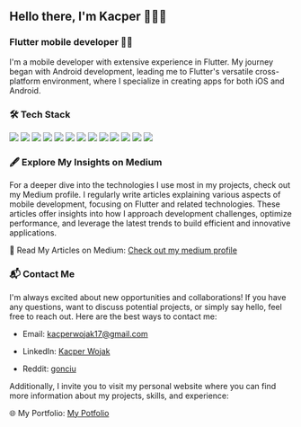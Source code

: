 ## Hello there, I'm Kacper 👨🏻‍💻

### Flutter mobile developer 💙📱

I'm a mobile developer with extensive experience in Flutter. My journey began with Android development, leading me to Flutter's versatile cross-platform environment, where I specialize in creating apps for both iOS and Android.

### 🛠 Tech Stack

<div>

<img src="https://img.shields.io/badge/Flutter-02569B?style=for-the-badge&logo=flutter&logoColor=white" />
<img src="https://img.shields.io/badge/Dart-0175C2?style=for-the-badge&logo=dart&logoColor=white" />
<img src="https://img.shields.io/badge/Android-30ba6e?style=for-the-badge&logo=android&logoColor=white" />
<img src="https://img.shields.io/badge/Android_Studio-269e5c?style=for-the-badge&logo=android-studio&logoColor=white" />
<img src="https://img.shields.io/badge/Google_Play-414141?style=for-the-badge&logo=google-play&logoColor=white" />
<img src="https://img.shields.io/badge/iOS-000000?style=for-the-badge&logo=ios&logoColor=white" />
<img src="https://img.shields.io/badge/Xcode-007ACC?style=for-the-badge&logo=Xcode&logoColor=white" />
<img src="https://img.shields.io/badge/App_Store-0D96F6?style=for-the-badge&logo=app-store&logoColor=white
"/>
<img src="https://img.shields.io/badge/fastlane-123456?style=for-the-badge&logo=fastlane&logoColor=white" />
<img src="https://img.shields.io/badge/Firebase-EB743B?style=for-the-badge&logo=Firebase&logoColor=white" />
<img src="https://img.shields.io/badge/nestjs-%23E0234E.svg?style=for-the-badge&logo=nestjs&logoColor=white" />
<img src="https://img.shields.io/badge/GIT-E44C30?style=for-the-badge&logo=git&logoColor=white" /> 
<img src="https://img.shields.io/badge/Figma-242424?style=for-the-badge&logo=figma&logoColor=white" />

</div>

### 🖋️ Explore My Insights on Medium

For a deeper dive into the technologies I use most in my projects, check out my Medium profile. I regularly write articles explaining various aspects of mobile development, focusing on Flutter and related technologies. These articles offer insights into how I approach development challenges, optimize performance, and leverage the latest trends to build efficient and innovative applications.

🔗 Read My Articles on Medium: [Check out my medium profile](https://medium.com/@gonciu)

### 📬 Contact Me

I'm always excited about new opportunities and collaborations! If you have any questions, want to discuss potential projects, or simply say hello, feel free to reach out. Here are the best ways to contact me:

- Email: [kacperwojak17@gmail.com](mailto:kacperwojak17@gmail.com)

- LinkedIn: [Kacper Wojak](https://www.linkedin.com/in/kacper-wojak/)

- Reddit: [gonciu](https://www.reddit.com/user/FYEF)

Additionally, I invite you to visit my personal website where you can find more information about my projects, skills, and experience:

🌐 My Portfolio: [My Potfolio](https://portfolio-gonciuu.vercel.app/)

<br>
